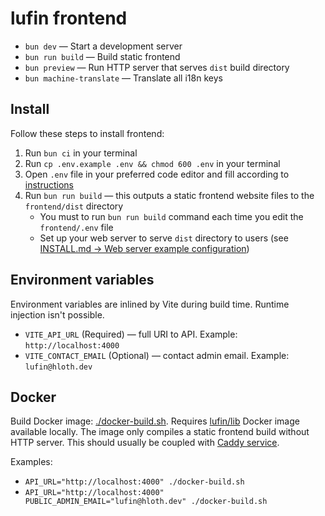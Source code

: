 # lufin frontend

- `bun dev` — Start a development server
- `bun run build` — Build static frontend
- `bun preview` — Run HTTP server that serves `dist` build directory
- `bun machine-translate` — Translate all i18n keys

## Install

Follow these steps to install frontend:

1. Run `bun ci` in your terminal
2. Run `cp .env.example .env && chmod 600 .env` in your terminal
3. Open `.env` file in your preferred code editor and fill according to [instructions](#environment-variables)
4. Run `bun run build` — this outputs a static frontend website files to the `frontend/dist` directory
   - You must to run `bun run build` command each time you edit the `frontend/.env` file
   - Set up your web server to serve `dist` directory to users (see [INSTALL.md -> Web server example configuration](../docs/INSTALL.md#web-server-example-configuration))

## Environment variables

Environment variables are inlined by Vite during build time. Runtime injection isn't possible.

- `VITE_API_URL` (Required) — full URI to API. Example: `http://localhost:4000`
- `VITE_CONTACT_EMAIL` (Optional) — contact admin email. Example: `lufin@hloth.dev`

## Docker

Build Docker image: [./docker-build.sh](./docker-build.sh). Requires [lufin/lib](../lib) Docker image available locally. The image only compiles a static frontend build without HTTP server. This should usually be coupled with [Caddy service](../docker/caddy/README.md).

Examples:

- `API_URL="http://localhost:4000" ./docker-build.sh`
- `API_URL="http://localhost:4000" PUBLIC_ADMIN_EMAIL="lufin@hloth.dev" ./docker-build.sh`

